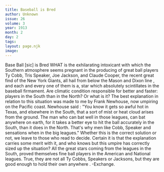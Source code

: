 ```yaml
---
title: Baseball is Bred
author: Unknown
issue: 26
volume: 3
year: 1913
month: 2
day: 2
tags:
layout: page.njk
image:
---
```

Base Ball [sic] is Bred      WHAT is the exhilarating intoxicant with which the Southern atmosphere seems pregnant in the producing of great ball players Ty Cobb, Tris Speaker, Joe Jackson, and Claude Cooper, the recent great find of the New York Giants, all hail from below the Mason and Dixon line , and each and every one of them is a, star which absolutely scintillates in the baseball firmament. Are climatic condition responsible for better and faster: players in the South than in the North? Or what is it? The best explanation in relation to this situation was made to me by Frank Newhouse, now umpiring on the Pacific coast. Newhouse said :   "You know it gets so awful hot in Texas, and elsewhere in the South, that a sort of mist or heat cloud arises from the ground. The man who can bat well in those leagues, can bat anywhere on earth, for it takes a better eye to hit the ball accurately in the South, than it does in the North. That's why men like   Cobb, Speaker and sensations when in the big leagues."   Whether this is the correct solution or not, we leave to those who read to decide. Certain it is that the explanation carries some merit with it, and who knows but this umpire has correctly sized up the situation? All the great stars coming from the leagues in the South, proved themselves fine ball players in the American and National leagues. True, they are not all Ty Cobbs, Speakers or Jacksons, but they are good enough to hold their own anywhere . -Exchange.   

